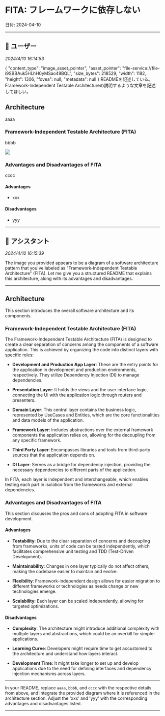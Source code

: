 # FITA: フレームワークに依存しない

日付: 2024-04-10

---

## 👤 ユーザー
*2024/4/10 16:14:53*

{
  "content_type": "image_asset_pointer",
  "asset_pointer": "file-service://file-i9SBBAuk5HLhH0yMSao49BQL",
  "size_bytes": 218529,
  "width": 1182,
  "height": 1306,
  "fovea": null,
  "metadata": null
}
READMEを記述している。
 Framework-Independent Testable Architectureの説明するような文章を記述してほしい。

## Architecture

aaaa

### Framework-Independent Testable Architecture (FITA)

bbbb

![](./asset/drawio/architecture.drawio.svg)

### Advantages and Disadvantages of FITA

cccc

#### Advantages

- xxx

#### Disadvantages

- yyy

---

## 🤖 アシスタント
*2024/4/10 16:15:39*

The image you provided appears to be a diagram of a software architecture pattern that you've labeled as "Framework-Independent Testable Architecture" (FITA). Let me give you a structured README that explains this architecture, along with its advantages and disadvantages.

---

## Architecture

This section introduces the overall software architecture and its components.

### Framework-Independent Testable Architecture (FITA)

The Framework-Independent Testable Architecture (FITA) is designed to create a clear separation of concerns among the components of a software application. This is achieved by organizing the code into distinct layers with specific roles:

- **Development and Production App Layer**: These are the entry points for the application in development and production environments, respectively. They utilize Dependency Injection (DI) to manage dependencies.
  
- **Presentation Layer**: It holds the views and the user interface logic, connecting the UI with the application logic through routers and presenters.
  
- **Domain Layer**: This central layer contains the business logic, represented by UseCases and Entities, which are the core functionalities and data models of the application.
  
- **Framework Layer**: Includes abstractions over the external framework components the application relies on, allowing for the decoupling from any specific framework.
  
- **Third Party Layer**: Encompasses libraries and tools from third-party sources that the application depends on.
  
- **DI Layer**: Serves as a bridge for dependency injection, providing the necessary dependencies to different parts of the application.

In FITA, each layer is independent and interchangeable, which enables testing each part in isolation from the frameworks and external dependencies.

### Advantages and Disadvantages of FITA

This section discusses the pros and cons of adopting FITA in software development.

#### Advantages

- **Testability**: Due to the clear separation of concerns and decoupling from frameworks, units of code can be tested independently, which facilitates comprehensive unit testing and TDD (Test-Driven Development).
  
- **Maintainability**: Changes in one layer typically do not affect others, making the codebase easier to maintain and evolve.
  
- **Flexibility**: Framework-independent design allows for easier migration to different frameworks or technologies as needs change or new technologies emerge.

- **Scalability**: Each layer can be scaled independently, allowing for targeted optimizations.

#### Disadvantages

- **Complexity**: The architecture might introduce additional complexity with multiple layers and abstractions, which could be an overkill for simpler applications.
  
- **Learning Curve**: Developers might require time to get accustomed to the architecture and understand how layers interact.
  
- **Development Time**: It might take longer to set up and develop applications due to the need for defining interfaces and dependency injection mechanisms across layers.

---

In your README, replace `aaaa`, `bbbb`, and `cccc` with the respective details from above, and integrate the provided diagram where it is referenced in the architecture section. Adjust the 'xxx' and 'yyy' with the corresponding advantages and disadvantages listed.

---
